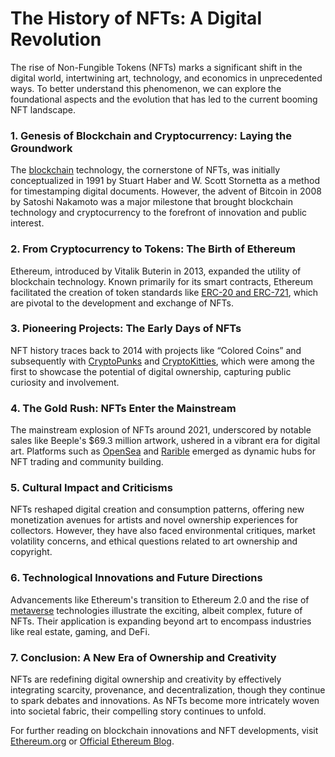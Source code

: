 # The History of NFTs: A Digital Revolution

The rise of Non-Fungible Tokens (NFTs) marks a significant shift in the digital world, intertwining art, technology, and economics in unprecedented ways. To better understand this phenomenon, we can explore the foundational aspects and the evolution that has led to the current booming NFT landscape.

### 1. Genesis of Blockchain and Cryptocurrency: Laying the Groundwork

The [blockchain](https://en.wikipedia.org/wiki/Blockchain) technology, the cornerstone of NFTs, was initially conceptualized in 1991 by Stuart Haber and W. Scott Stornetta as a method for timestamping digital documents. However, the advent of Bitcoin in 2008 by Satoshi Nakamoto was a major milestone that brought blockchain technology and cryptocurrency to the forefront of innovation and public interest.

### 2. From Cryptocurrency to Tokens: The Birth of Ethereum

Ethereum, introduced by Vitalik Buterin in 2013, expanded the utility of blockchain technology. Known primarily for its smart contracts, Ethereum facilitated the creation of token standards like [ERC-20 and ERC-721](https://ethereum.org/en/developers/docs/standards/tokens/), which are pivotal to the development and exchange of NFTs.

### 3. Pioneering Projects: The Early Days of NFTs

NFT history traces back to 2014 with projects like “Colored Coins” and subsequently with [CryptoPunks](https://www.larvalabs.com/cryptopunks) and [CryptoKitties](https://www.cryptokitties.co/), which were among the first to showcase the potential of digital ownership, capturing public curiosity and involvement.

### 4. The Gold Rush: NFTs Enter the Mainstream

The mainstream explosion of NFTs around 2021, underscored by notable sales like Beeple's $69.3 million artwork, ushered in a vibrant era for digital art. Platforms such as [OpenSea](https://opensea.io/) and [Rarible](https://rarible.com/) emerged as dynamic hubs for NFT trading and community building.

### 5. Cultural Impact and Criticisms

NFTs reshaped digital creation and consumption patterns, offering new monetization avenues for artists and novel ownership experiences for collectors. However, they have also faced environmental critiques, market volatility concerns, and ethical questions related to art ownership and copyright.

### 6. Technological Innovations and Future Directions

Advancements like Ethereum's transition to Ethereum 2.0 and the rise of [metaverse](https://en.wikipedia.org/wiki/Metaverse) technologies illustrate the exciting, albeit complex, future of NFTs. Their application is expanding beyond art to encompass industries like real estate, gaming, and DeFi.

### 7. Conclusion: A New Era of Ownership and Creativity

NFTs are redefining digital ownership and creativity by effectively integrating scarcity, provenance, and decentralization, though they continue to spark debates and innovations. As NFTs become more intricately woven into societal fabric, their compelling story continues to unfold.

For further reading on blockchain innovations and NFT developments, visit [Ethereum.org](https://ethereum.org/) or [Official Ethereum Blog](https://blog.ethereum.org/).